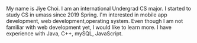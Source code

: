 My name is Jiye Choi. I am an international Undergrad CS major. 
I started to study CS in umass since 2019 Spring.
I'm interested in mobile app development, web development,operating system. 
Even though I am not familiar with web development yet, I would like to learn more.
I have experience with Java, C++, mySQL, JavaScript. 

